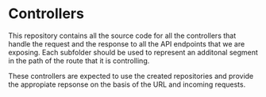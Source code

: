 # Controllers

This repository contains all the source code for all the controllers that handle the request and the response to all the API endpoints that we are exposing. Each subfolder should be used to represent an additonal segment in the path of the route that it is controlling.

These controllers are expected to use the created repositories and provide the appropiate repsonse on the basis of the URL and incoming requests.
